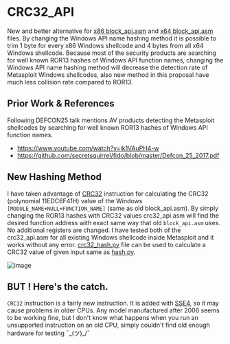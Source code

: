 # CRC32_API

New and better alternative for [x86 block_api.asm](https://github.com/rapid7/metasploit-framework/blob/master/external/source/shellcode/windows/x86/src/block/block_api.asm) and [x64 block_api.asm](https://github.com/rapid7/metasploit-framework/blob/master/external/source/shellcode/windows/x64/src/block/block_api.asm) files. By changing the Windows API name hashing method it is possible to trim 1 byte for every x86 Windows shellcode and 4 bytes from all x64 Windows shellcode. Because most of the security products are searching for well known ROR13 hashes of Windows API function names, changing the Windows API name hashing method will decrease the detection rate of Metasploit Windows shellcodes, also new method in this proposal have much less collision rate compared to ROR13. 

## Prior Work & References 
Following DEFCON25 talk mentions AV products detecting the Metasploit shellcodes by searching for well known ROR13 hashes of Windows API function names.

* https://www.youtube.com/watch?v=jk1VAuPH4-w
* https://github.com/secretsquirrel/fido/blob/master/Defcon_25_2017.pdf 

## New Hashing Method
I have taken advantage of [CRC32](https://www.intel.com/content/dam/www/public/us/en/documents/manuals/64-ia-32-architectures-software-developer-instruction-set-reference-manual-325383.pdf#page=327&zoom=100,61,88) instruction for calculating the CRC32 (polynomial
11EDC6F41H) value of the Windows `[MODULE_NAME+NULL+FUNCTION_NAME]` (same as old block_api.asm). By simply changing the ROR13 hashes with CRC32 values crc32_api.asm will find the desired function address with exact same way that old `block_api.asm` uses. No additional registers are changed. I have tested both of the crc32_api.asm for all existing Windows shellcode inside Metasploit and it works without any error. [crc32_hash.py](https://github.com/EgeBalci/CRC32_API/crc32_hash.py) file can be used to calculate a CRC32 value of given input same as [hash.py](https://github.com/rapid7/metasploit-framework/blob/master/external/source/shellcode/windows/x86/src/hash.py).

![image](https://user-images.githubusercontent.com/17179401/85612965-0e3ab480-b662-11ea-8ac5-94148127e932.png)

## BUT ! Here's the catch.
`CRC32` instruction is a fairly new instruction. It is added with [SSE4](https://en.wikipedia.org/wiki/SSE4), so it may cause problems in older CPUs. Any model manufactured after 2006 seems to be working fine, but I don't know what happens when you run an unsupported instruction on an old CPU, simply couldn't find old enough hardware for testing ¯\_(ツ)_/¯ 
